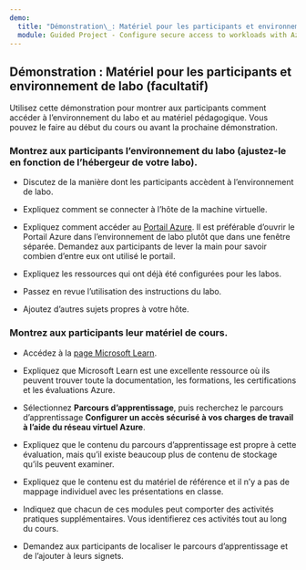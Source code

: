 ```yaml
---
demo:
  title: "Démonstration\_: Matériel pour les participants et environnement de labo (facultatif)"
  module: Guided Project - Configure secure access to workloads with Azure virtual networking services
---
```

## Démonstration : Matériel pour les participants et environnement de labo (facultatif)

Utilisez cette démonstration pour montrer aux participants comment accéder à l’environnement du labo et au matériel pédagogique. Vous pouvez le faire au début du cours ou avant la prochaine démonstration. 

### Montrez aux participants l’environnement du labo (ajustez-le en fonction de l’hébergeur de votre labo).

- Discutez de la manière dont les participants accèdent à l’environnement de labo. 

- Expliquez comment se connecter à l’hôte de la machine virtuelle.

- Expliquez comment accéder au [Portail Azure](https://portal.azure.com). Il est préférable d’ouvrir le Portail Azure dans l’environnement de labo plutôt que dans une fenêtre séparée. Demandez aux participants de lever la main pour savoir combien d’entre eux ont utilisé le portail. 

- Expliquez les ressources qui ont déjà été configurées pour les labos.

- Passez en revue l’utilisation des instructions du labo. 

- Ajoutez d’autres sujets propres à votre hôte. 

### Montrez aux participants leur matériel de cours.

- Accédez à la [page Microsoft Learn](https://learn.microsoft.com).

- Expliquez que Microsoft Learn est une excellente ressource où ils peuvent trouver toute la documentation, les formations, les certifications et les évaluations Azure. 

- Sélectionnez **Parcours d’apprentissage**, puis recherchez le parcours d’apprentissage **Configurer un accès sécurisé à vos charges de travail à l’aide du réseau virtuel Azure**.

- Expliquez que le contenu du parcours d’apprentissage est propre à cette évaluation, mais qu’il existe beaucoup plus de contenu de stockage qu’ils peuvent examiner.

- Expliquez que le contenu est du matériel de référence et il n’y a pas de mappage individuel avec les présentations en classe.

- Indiquez que chacun de ces modules peut comporter des activités pratiques supplémentaires. Vous identifierez ces activités tout au long du cours. 

- Demandez aux participants de localiser le parcours d’apprentissage et de l’ajouter à leurs signets.

 